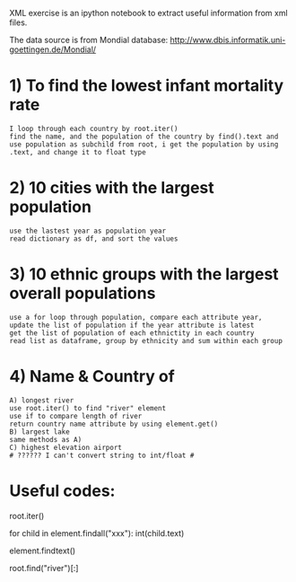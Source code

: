 XML exercise is an ipython notebook to extract useful information from xml files.

The data source is from Mondial database:  http://www.dbis.informatik.uni-goettingen.de/Mondial/

# 1) To find the lowest infant mortality rate
    I loop through each country by root.iter()
    find the name, and the population of the country by find().text and 
    use population as subchild from root, i get the population by using .text, and change it to float type

# 2) 10 cities with the largest population
    use the lastest year as population year
    read dictionary as df, and sort the values
# 3) 10 ethnic groups with the largest overall populations
    use a for loop through population, compare each attribute year, 
    update the list of population if the year attribute is latest
    get the list of population of each ethnictity in each country
    read list as dataframe, group by ethnicity and sum within each group
# 4) Name & Country of 
    A) longest river
    use root.iter() to find "river" element
    use if to compare length of river
    return country name attribute by using element.get()
    B) largest lake
    same methods as A)
    C) highest elevation airport 
    # ?????? I can't convert string to int/float #
   

# Useful codes:
root.iter()

for child in element.findall("xxx"):
    int(child.text)

element.findtext()

root.find("river")[:]

